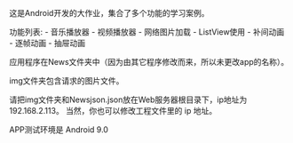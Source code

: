这是Android开发的大作业，集合了多个功能的学习案例。

功能列表:
	- 音乐播放器
	- 视频播放器
	- 网络图片加载
	- ListView使用
	- 补间动画
	- 逐帧动画
	- 抽屉动画
	
应用程序在News文件夹中（因为由其它程序修改而来，所以未更改app的名称）。

img文件夹包含请求的图片文件。

请把img文件夹和Newsjson.json放在Web服务器根目录下，ip地址为192.168.2.113。
当然，你也可以修改工程文件里的 ip 地址。

APP测试环境是 Android 9.0